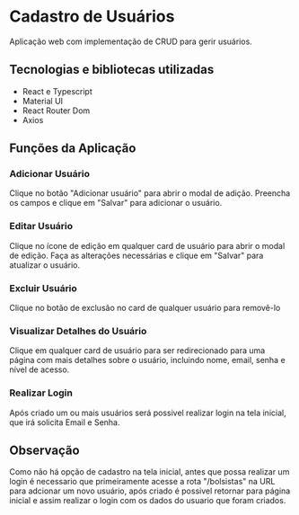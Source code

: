 # Cadastro de Usuários

Aplicação web com implementação de CRUD para gerir usuários.

## Tecnologias e bibliotecas utilizadas

- React e Typescript
- Material UI 
- React Router Dom
- Axios

## Funções da Aplicação

### Adicionar Usuário
Clique no botão "Adicionar usuário" para abrir o modal de adição. Preencha os campos e clique em "Salvar" para adicionar o usuário.

### Editar Usuário
Clique no ícone de edição em qualquer card de usuário para abrir o modal de edição. Faça as alterações necessárias e clique em "Salvar" para atualizar o usuário.

### Excluir Usuário
Clique no botão de exclusão no card de qualquer usuário para removê-lo

### Visualizar Detalhes do Usuário
Clique em qualquer card de usuário para ser redirecionado para uma página com mais detalhes sobre o usuário, incluindo nome, email, senha e nível de acesso.

### Realizar Login

Após criado um ou mais usuários será possivel realizar login na tela inicial, que irá solicita Email e Senha.

## Observação

Como não há opção de cadastro na tela inicial, antes que possa realizar um login é necessario que primeiramente acesse a rota "/bolsistas" na URL para adcionar um novo usuário, após criado é possivel retornar para página inicial e assim realizar o login com os dados do usuario que foram criados.
